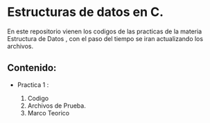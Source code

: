 # Estructuras de datos en C.

En este repositorio vienen los codigos de las practicas de la materia Estructura de Datos , con el paso del tiempo se iran actualizando los archivos.

## Contenido:

* Practica 1 :
  
  1. Codigo
  2. Archivos de Prueba.
  3. Marco Teorico
